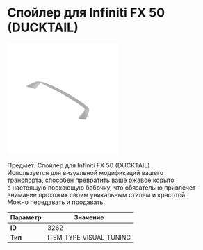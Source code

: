 # Спойлер для Infiniti FX 50 (DUCKTAIL)

![Item Image](../img/3262.webp?raw=true)

Предмет: Спойлер для Infiniti FX 50 (DUCKTAIL)<br>Используется для визуальной модификаций вашего<br>транспорта, способен превратить ваше ржавое корыто<br>в настоящую порхающую бабочку, что обязательно привлечет<br>внимание прохожих своим уникальным стилем и красотой.<br>Можно передавать и продавать.


| Параметр | Значение |
|----------|----------|
| **ID** | 3262 |
| **Тип** | ITEM_TYPE_VISUAL_TUNING |

